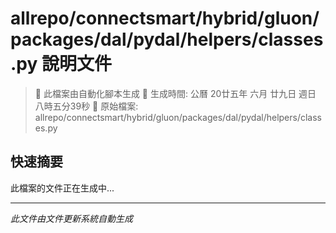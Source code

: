 # allrepo/connectsmart/hybrid/gluon/packages/dal/pydal/helpers/classes.py 說明文件

> 🚧 此檔案由自動化腳本生成
> 📅 生成時間: 公曆 20廿五年 六月 廿九日 週日 八時五分39秒
> 📂 原始檔案: allrepo/connectsmart/hybrid/gluon/packages/dal/pydal/helpers/classes.py

## 快速摘要
此檔案的文件正在生成中...

<!-- 實際使用時，這裡會是 Claude Code 生成的完整文件內容 -->

---
*此文件由文件更新系統自動生成*
